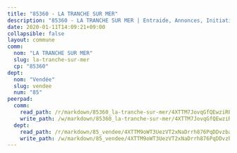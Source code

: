 ```yaml
---
title: "85360 - LA TRANCHE SUR MER"
description: "85360 - LA TRANCHE SUR MER | Entraide, Annonces, Initiatives"
date: 2020-01-11T14:09:21+09:00
collapsible: false
layout: commune
comm:
  nom: "LA TRANCHE SUR MER"
  slug: la-tranche-sur-mer
  cp: "85360"
dept:
  nom: "Vendée"
  slug: vendee
  num: "85"
peerpad:
  comm:
    read_path: /r/markdown/85360_la-tranche-sur-mer/4XTTM7JovqGfQEwziRPJp7phdFvRMGrM5cn812z8cGborp9Ve
    write_path: /w/markdown/85360_la-tranche-sur-mer/4XTTM7JovqGfQEwziRPJp7phdFvRMGrM5cn812z8cGborp9Ve-K3TgTpQR3P63V3br134uAb3LVdZZLvP5pNi4n3NGZuUyNyPj7idfp8SjfPS57fXn3vWVuY9DJsP7KRGeDbNuZkhdjzJ2yteqpwxAqGsqAzz28NKQocBVWAxhbZB44U34Z3jc88Wp
  dept:
    read_path: /r/markdown/85_vendee/4XTTM9oWT3UezVT2xNaDrrh876PqDDvzbaovSPP6P6ha63Ezk
    write_path: /w/markdown/85_vendee/4XTTM9oWT3UezVT2xNaDrrh876PqDDvzbaovSPP6P6ha63Ezk-K3TgTz4T2Ao5CxcmNgKRpi6DXEbSZWgvvZNdT7V4KiJycR1vvtGLxg5iYYYKajishdNzKNazAywn7vjwqtQs859ALiENaqFJQsULDwd4rYqVPy8n3JbNCeuPxinCnetCgcSuCcyv
---
```


